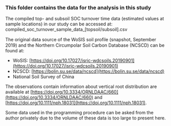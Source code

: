 ### This folder contains the data for the analysis in this study

The compiled top- and subsoil SOC turnover time data (estimated values at sample locations) in our study can be accessed at: compiled_soc_turnover_sample_data_[topsoil/subsoil].csv

The original data source of the WoSIS soil proﬁle (snapshot, September 2019) and the Northern Circumpolar Soil Carbon Database (NCSCD) can be found at:
- WoSIS: [https://doi.org/10.17027/isric-wdcsoils.20190901](https://doi.org/10.17027/isric-wdcsoils.20190901)
- NCSCD: [https://bolin.su.se/data/ncscd](https://bolin.su.se/data/ncscd)
- National Soil Survey of China

The observations contain information about vertical root distribution are available at [https://doi.org/10.3334/ORNLDAAC/660](https://doi.org/10.3334/ORNLDAAC/660) and [https://doi.org/10.1111/nph.18031](https://doi.org/10.1111/nph.18031).

Some data used in the programming procedure can be asked from the author privately due to the volume of these data is too large to present here.
